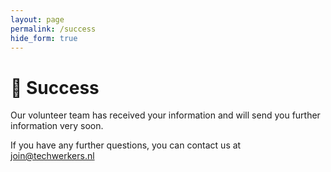 ```yaml
---
layout: page
permalink: /success
hide_form: true
---
```


# 🎉 Success

Our volunteer team has received your information and will send you further information very soon.

If you have any further questions, you can contact us at join@techwerkers.nl

